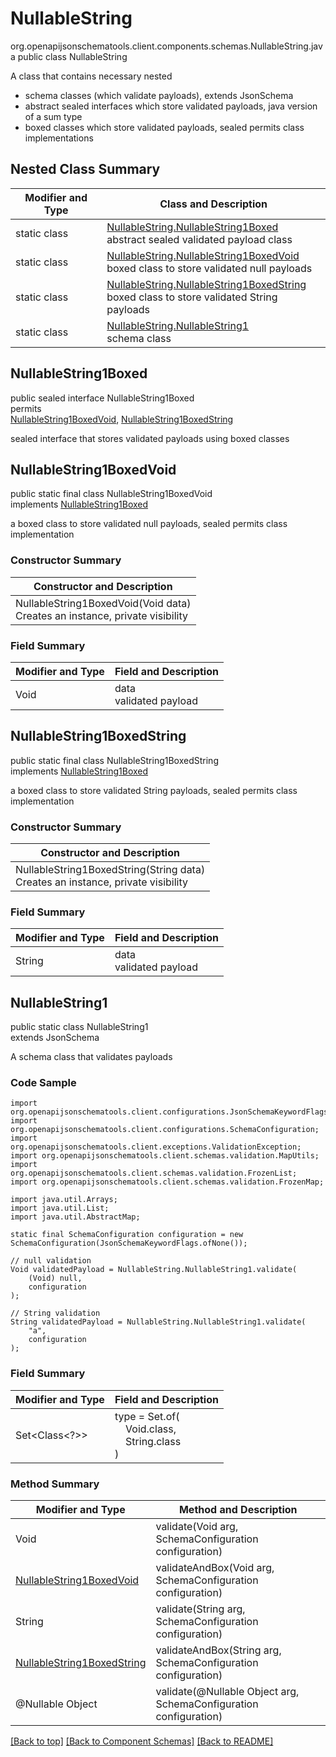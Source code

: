 # NullableString
org.openapijsonschematools.client.components.schemas.NullableString.java
public class NullableString<br>

A class that contains necessary nested
- schema classes (which validate payloads), extends JsonSchema
- abstract sealed interfaces which store validated payloads, java version of a sum type
- boxed classes which store validated payloads, sealed permits class implementations

## Nested Class Summary
| Modifier and Type | Class and Description |
| ----------------- | ---------------------- |
| static class | [NullableString.NullableString1Boxed](#nullablestring1boxed)<br> abstract sealed validated payload class |
| static class | [NullableString.NullableString1BoxedVoid](#nullablestring1boxedvoid)<br> boxed class to store validated null payloads |
| static class | [NullableString.NullableString1BoxedString](#nullablestring1boxedstring)<br> boxed class to store validated String payloads |
| static class | [NullableString.NullableString1](#nullablestring1)<br> schema class |

## NullableString1Boxed
public sealed interface NullableString1Boxed<br>
permits<br>
[NullableString1BoxedVoid](#nullablestring1boxedvoid),
[NullableString1BoxedString](#nullablestring1boxedstring)

sealed interface that stores validated payloads using boxed classes

## NullableString1BoxedVoid
public static final class NullableString1BoxedVoid<br>
implements [NullableString1Boxed](#nullablestring1boxed)

a boxed class to store validated null payloads, sealed permits class implementation

### Constructor Summary
| Constructor and Description |
| --------------------------- |
| NullableString1BoxedVoid(Void data)<br>Creates an instance, private visibility |

### Field Summary
| Modifier and Type | Field and Description |
| ----------------- | ---------------------- |
| Void | data<br>validated payload |

## NullableString1BoxedString
public static final class NullableString1BoxedString<br>
implements [NullableString1Boxed](#nullablestring1boxed)

a boxed class to store validated String payloads, sealed permits class implementation

### Constructor Summary
| Constructor and Description |
| --------------------------- |
| NullableString1BoxedString(String data)<br>Creates an instance, private visibility |

### Field Summary
| Modifier and Type | Field and Description |
| ----------------- | ---------------------- |
| String | data<br>validated payload |

## NullableString1
public static class NullableString1<br>
extends JsonSchema

A schema class that validates payloads

### Code Sample
```
import org.openapijsonschematools.client.configurations.JsonSchemaKeywordFlags;
import org.openapijsonschematools.client.configurations.SchemaConfiguration;
import org.openapijsonschematools.client.exceptions.ValidationException;
import org.openapijsonschematools.client.schemas.validation.MapUtils;
import org.openapijsonschematools.client.schemas.validation.FrozenList;
import org.openapijsonschematools.client.schemas.validation.FrozenMap;

import java.util.Arrays;
import java.util.List;
import java.util.AbstractMap;

static final SchemaConfiguration configuration = new SchemaConfiguration(JsonSchemaKeywordFlags.ofNone());

// null validation
Void validatedPayload = NullableString.NullableString1.validate(
    (Void) null,
    configuration
);

// String validation
String validatedPayload = NullableString.NullableString1.validate(
    "a",
    configuration
);
```

### Field Summary
| Modifier and Type | Field and Description |
| ----------------- | ---------------------- |
| Set<Class<?>> | type = Set.of(<br/>&nbsp;&nbsp;&nbsp;&nbsp;Void.class,<br/>&nbsp;&nbsp;&nbsp;&nbsp;String.class<br/>)<br/> |

### Method Summary
| Modifier and Type | Method and Description |
| ----------------- | ---------------------- |
| Void | validate(Void arg, SchemaConfiguration configuration) |
| [NullableString1BoxedVoid](#nullablestring1boxedvoid) | validateAndBox(Void arg, SchemaConfiguration configuration) |
| String | validate(String arg, SchemaConfiguration configuration) |
| [NullableString1BoxedString](#nullablestring1boxedstring) | validateAndBox(String arg, SchemaConfiguration configuration) |
| @Nullable Object | validate(@Nullable Object arg, SchemaConfiguration configuration) |
[[Back to top]](#top) [[Back to Component Schemas]](../../../README.md#Component-Schemas) [[Back to README]](../../../README.md)
